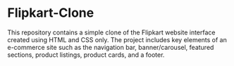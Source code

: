 # Flipkart-Clone
This repository contains a simple clone of the Flipkart website interface created using HTML and CSS only. The project includes key elements of an e-commerce site such as the navigation bar, banner/carousel, featured sections, product listings, product cards, and a footer. 

